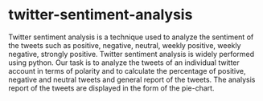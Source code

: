 # twitter-sentiment-analysis
Twitter sentiment analysis is a technique used to analyze the sentiment of the 
tweets such as positive, negative, neutral, weekly positive, weekly negative, 
strongly positive.
Twitter sentiment analysis is widely performed using python. Our task is to 
analyze the tweets of an individual twitter account in terms of polarity and to calculate the 
percentage of positive, negative and neutral tweets and general report of the tweets. The 
analysis report of the tweets are displayed in the form of the pie-chart.


